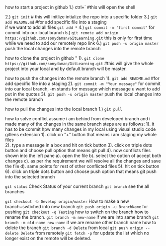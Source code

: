 how to start a project in github
1.) ctrl+` #this will open the shell

2.) `git init`  # this will initlize intialize the repo into a specific folder
3.) `git add README.md` #for add specific file into a staging  
        if we want to add all files `git add *`
4.) `git commit -m "first commit"` for commit into our local branch
5.) `git remote add origin https://github.com/sonydaman/GitLearning.git`
    this is only for first time while we need to add our remotely repo link
6.) `git push -u origin master` push the local changes into the remote branch

how to clone the project in github "
1). `git clone https://github.com/sonydaman/GitLearning.git`  #this will give the whole project into your local and by default branch will be master.

how to push the changes into the remote branch
1). `git add README.md` #for add specific file into a staging 
2). `git commit -m "Your message"` for commit into our local branch, -m stands for message which message u want to add put in the quotes
3). `git push -u origin master` push the local changes into the remote branch

how to pull the changes into the local branch
1.) `git pull`

how to solve conflict
assume i am behind from developed branch and i made many of the changes in the same branch steps are as follows: 
1). it has to be commit hpw many changes in my local
    using visual studio code gitlens extension
    1). click on "+" button that means i am staging my whole files\
    2). type a message in a box and hit on tick button
    3). click on triple dots button and choose pull option that means git pull
    4). now conflicts files shown into the left pane 
        a). open the file 
        b). select the option of accept both changes 
        c). as per rhe requirement we will resolve all the changes and save the file
        d). same points for rest of other conflicted files
    5). hit on tick button 
    6). click on triple dots button and choose push option that means git push into the selected branch


`git status` Check Status of your current branch
`git branch` see the all branches


`git checkout -b Develop origin/master` How to make a new branch+swtiched into new branch
`git push origin -u BranchName` for pushing 
`git checkout -q Testing` how to switch on the branch
 how to rename the branch.
   `git branch -m new-name` if we are into same branch
   `git branch -m old-name new-name` if we are rename other branch name
how to delete the branch
`git branch -d Delete` from local
`git push origin --delete Delete` from remotely
`git fetch -p` for update the list which no longer exist on the remote will be deleted.